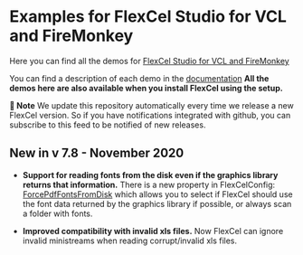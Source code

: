 ﻿# Examples for FlexCel Studio for VCL and FireMonkey

Here you can find all the demos for [FlexCel Studio for VCL and FireMonkey](http://www.tmssoftware.com/site/flexcel.asp)

You can find a description of each demo in the [documentation](https://doc.tmssoftware.com/flexcel/vcl/index.html)
**All the demos here are also available when you install FlexCel using the setup.**

**:book: Note** We update this repository automatically every time we release a new FlexCel version. So if you have notifications integrated with github, you can subscribe to this feed to be notified of new releases.


## New in v 7.8 - November 2020


- **Support for reading fonts from the disk even if the graphics library returns that information.** There is a new property in FlexCelConfig: [ForcePdfFontsFromDisk](https://doc.tmssoftware.com/flexcel/vcl/api/FlexCel.Core/FlexCelConfig/ForcePdfFontsFromDisk) which allows you to select if FlexCel should use the font data returned by the graphics library if possible, or always scan a folder with fonts.

- **Improved compatibility with invalid xls files.** Now FlexCel can ignore invalid ministreams when reading corrupt/invalid xls files.


